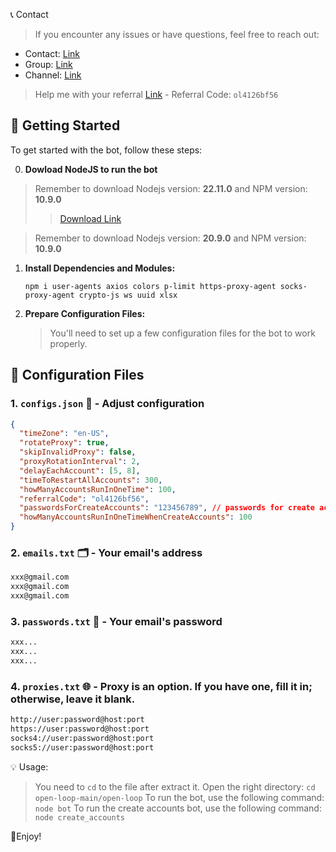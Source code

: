 📞 Contact

> If you encounter any issues or have questions, feel free to reach out:

- Contact: [Link](t.me/MeoMunDep)
- Group: [Link](t.me/KeoAirDropFreeNe)
- Channel: [Link](t.me/KeoAirDropFreeNee)

> Help me with your referral [Link](https://chromewebstore.google.com/detail/openloopso-sentry-node-ex/effapmdildnpkiaeghlkicpfflpiambm) - Referral Code: `ol4126bf56`

## 🚀 Getting Started

To get started with the bot, follow these steps:

0. **Dowload NodeJS to run the bot**
> Remember to download Nodejs version: **22.11.0** and NPM version: **10.9.0**
>
> > [Download Link](https://t.me/KeoAirDropFreeNe/257/1462)

> Remember to download Nodejs version: **20.9.0** and NPM version: **10.9.0**

1. **Install Dependencies and Modules:**

   ```
   npm i user-agents axios colors p-limit https-proxy-agent socks-proxy-agent crypto-js ws uuid xlsx
   ```

2. **Prepare Configuration Files:**

   > You'll need to set up a few configuration files for the bot to work properly.

## 📁 Configuration Files

### 1. `configs.json` 📜 - Adjust configuration

```json
{
  "timeZone": "en-US",
  "rotateProxy": true,
  "skipInvalidProxy": false,
  "proxyRotationInterval": 2,
  "delayEachAccount": [5, 8],
  "timeToRestartAllAccounts": 300,
  "howManyAccountsRunInOneTime": 100,
  "referralCode": "ol4126bf56",
  "passwordsForCreateAccounts": "123456789", // passwords for create accounts
  "howManyAccountsRunInOneTimeWhenCreateAccounts": 100
}
```

### 2. `emails.txt` 🗂️ - Your email's address

```txt
xxx@gmail.com
xxx@gmail.com
xxx@gmail.com
```

### 3. `passwords.txt` 💼 - Your email's password

```txt - wallet address
xxx...
xxx...
xxx...
```

### 4. `proxies.txt` 🌐 - Proxy is an option. If you have one, fill it in; otherwise, leave it blank.

```txt
http://user:password@host:port
https://user:password@host:port
socks4://user:password@host:port
socks5://user:password@host:port
```

💡 Usage:

> You need to `cd` to the file after extract it.
> Open the right directory: `cd open-loop-main/open-loop`
> To run the bot, use the following command: `node bot`
> To run the create accounts bot, use the following command: `node create_accounts`

🎇Enjoy!
